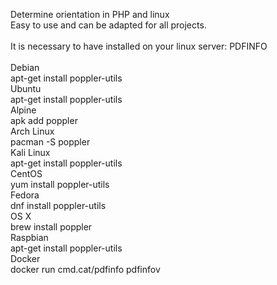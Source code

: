 Determine orientation in PHP and linux</br>
Easy to use and can be adapted for all projects.</br>
</br>
It is necessary to have installed on your linux server: PDFINFO</br>
</br>
 Debian</br>
apt-get install poppler-utils</br>
 Ubuntu</br>
apt-get install poppler-utils</br>
 Alpine</br>
apk add poppler</br>
 Arch Linux</br>
pacman -S poppler</br>
 Kali Linux</br>
apt-get install poppler-utils</br>
 CentOS</br>
yum install poppler-utils</br>
 Fedora</br>
dnf install poppler-utils</br>
 OS X</br>
brew install poppler</br>
 Raspbian</br>
apt-get install poppler-utils</br>
 Docker</br>
docker run cmd.cat/pdfinfo pdfinfov
